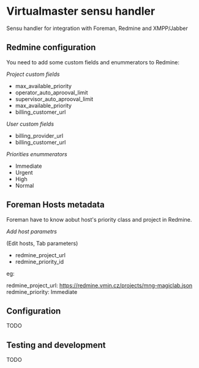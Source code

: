Virtualmaster sensu handler
==================================

Sensu handler for integration with Foreman, Redmine and XMPP/Jabber


## Redmine configuration

You need to add some custom fields and enummerators to Redmine:

*Project custom fields*

- max_available_priority
- operator_auto_aprooval_limit
- supervisor_auto_aprooval_limit
- max_available_priority
- billing_customer_url

*User custom fields*

- billing_provider_url
- billing_customer_url

*Priorities enummerators*

- Immediate
- Urgent
- High
- Normal

## Foreman Hosts metadata

Foreman have to know aobut host's priority class and project in Redmine.

*Add host parametrs* 

(Edit hosts, Tab parameters)

- redmine_project_url
- redmine_priority_id

eg:

   redmine_project_url: https://redmine.vmin.cz/projects/mng-magiclab.json
   redmine_priority: Immediate


## Configuration

TODO

## Testing and development

TODO


